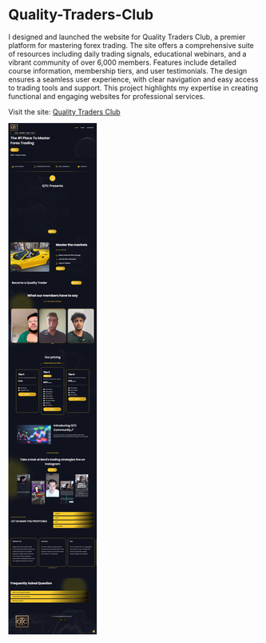 # Quality-Traders-Club
I designed and launched the website for Quality Traders Club, a premier platform for mastering forex trading. The site offers a comprehensive suite of resources including daily trading signals, educational webinars, and a vibrant community of over 6,000 members. Features include detailed course information, membership tiers, and user testimonials. The design ensures a seamless user experience, with clear navigation and easy access to trading tools and support. This project highlights my expertise in creating functional and engaging websites for professional services.

Visit the site: [Quality Traders Club](https://qualitytradersclub.com/)





![project img](https://github.com/AryanBhatt01/Quality-Traders-Club/blob/main/pro10.png)
